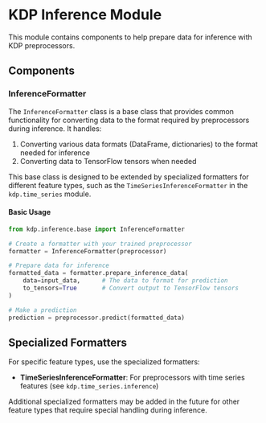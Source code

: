 # KDP Inference Module

This module contains components to help prepare data for inference with KDP preprocessors.

## Components

### InferenceFormatter

The `InferenceFormatter` class is a base class that provides common functionality for converting data to the format required by preprocessors during inference. It handles:

1. Converting various data formats (DataFrame, dictionaries) to the format needed for inference
2. Converting data to TensorFlow tensors when needed

This base class is designed to be extended by specialized formatters for different feature types, such as the `TimeSeriesInferenceFormatter` in the `kdp.time_series` module.

#### Basic Usage

```python
from kdp.inference.base import InferenceFormatter

# Create a formatter with your trained preprocessor
formatter = InferenceFormatter(preprocessor)

# Prepare data for inference
formatted_data = formatter.prepare_inference_data(
    data=input_data,      # The data to format for prediction
    to_tensors=True       # Convert output to TensorFlow tensors
)

# Make a prediction
prediction = preprocessor.predict(formatted_data)
```

## Specialized Formatters

For specific feature types, use the specialized formatters:

- **TimeSeriesInferenceFormatter**: For preprocessors with time series features (see `kdp.time_series.inference`)

Additional specialized formatters may be added in the future for other feature types that require special handling during inference.
